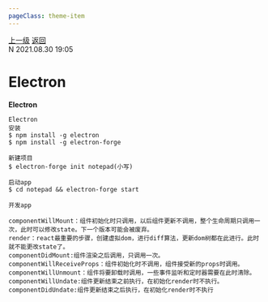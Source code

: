 ```yaml
---
pageClass: theme-item
---
```

<div class="extend-header">
    <div class="info">
        <div class="record">
            <a class="back" href="./">上一级</a>
            <a class="back" href="./">返回</a>
        </div>        
        <div class="mini">
            <span>N 2021.08.30 19:05</span>
        </div>
    </div>
    <div class="content"></div>
</div>
<div class="content-header">
<h1>Electron</h1><strong>Electron</strong>
</div>
<div class="static-content">

```
Electron
安装
$ npm install -g electron
$ npm install -g electron-forge

新建项目
$ electron-forge init notepad(小写)

启动app
$ cd notepad && electron-forge start

开发app

componentWillMount：组件初始化时只调用，以后组件更新不调用，整个生命周期只调用一次，此时可以修改state。下一个版本可能会被废弃。
render：react最重要的步骤，创建虚拟dom，进行diff算法，更新dom树都在此进行。此时就不能更改state了。
componentDidMount:组件渲染之后调用，只调用一次。
componentWillReceiveProps：组件初始化时不调用，组件接受新的props时调用。
componentWillUnmount：组件将要卸载时调用，一些事件监听和定时器需要在此时清除。
componentWillUndate:组件更新结束之前执行，在初始化render时不执行。
componentDidUndate:组件更新结束之后执行，在初始化render时不执行







```

</div>